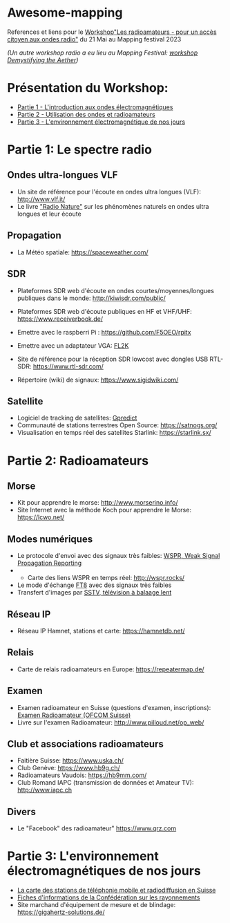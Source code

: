 # Awesome-mapping
References et liens pour le [Workshop"Les radioamateurs - pour un accès citoyen aux ondes radio"](https://www.mappingfestival.com/evenement/44/Les%20radioamateurs%20%20pour%20un%20acc%C3%A8s%20citoyen%20aux%20ondes%20radio) du 21 Mai au Mapping festival 2023

*(Un autre workshop radio a eu lieu au Mapping Festival: [workshop Demystifying the Aether](https://www.mappingfestival.com/evenement/3/Demystifying%20the%20%C3%86ther))*


# Présentation du Workshop:

* [Partie 1 - L'introduction aux ondes électromagnétiques](mapping_amateur_radio_pub_part1.pdf)
* [Partie 2 - Utilisation des ondes et radioamateurs](mapping_amateur_radio_pub_part2.pdf)
* [Partie 3 - L'environnement électromagnétique de nos jours](mapping_amateur_radio_pub_part3.pdf)

# Partie 1: Le spectre radio
## Ondes ultra-longues VLF
* Un site de référence pour l'écoute en ondes ultra longues (VLF): http://www.vlf.it/
* Le livre ["Radio Nature"](https://www.rsgbshop.org/acatalog/Radio-Nature-1211.html) sur les phénomènes naturels en ondes ultra longues et leur écoute
## Propagation
* La Météo spatiale: https://spaceweather.com/ 

## SDR
* Plateformes SDR web d'écoute en ondes courtes/moyennes/longues publiques dans le monde: http://kiwisdr.com/public/
* Plateformes SDR web d'écoute publiques en HF et VHF/UHF: https://www.receiverbook.de/ 

* Emettre avec le raspberri Pi : https://github.com/F5OEO/rpitx
* Emettre avec un adaptateur VGA: [FL2K](https://osmocom.org/projects/osmo-fl2k/wiki/Osmo-fl2k)

* Site de référence pour la réception SDR lowcost avec dongles USB RTL-SDR: https://www.rtl-sdr.com/
* Répertoire (wiki) de signaux: https://www.sigidwiki.com/

## Satellite
* Logiciel de tracking de satellites: [Gpredict](http://gpredict.oz9aec.net/)
* Communauté de stations terrestres Open Source: https://satnogs.org/
* Visualisation en temps réel des satellites Starlink: https://starlink.sx/

# Partie 2: Radioamateurs

## Morse
* Kit pour apprendre le morse: http://www.morserino.info/
* Site Internet avec la méthode Koch pour apprendre le Morse: https://lcwo.net/ 

## Modes numériques 
* Le protocole d'envoi avec des signaux très faibles: [WSPR, Weak Signal Propagation Reporting](https://en.wikipedia.org/wiki/WSPR_(amateur_radio_software))
* - Carte des liens WSPR en temps réel: http://wspr.rocks/ 
* Le mode d'échange [FT8](https://www.leradioscope.fr/trafic/2016-03-30-14-42-59/ft8) avec des signaux très faibles
* Transfert d'images par [SSTV, télévision à balaage lent](https://fr.wikipedia.org/wiki/T%C3%A9l%C3%A9vision_%C3%A0_balayage_lent)

## Réseau IP
* Réseau IP Hamnet, stations et carte: https://hamnetdb.net/ 

## Relais
* Carte de relais radioamateurs en Europe: https://repeatermap.de/

## Examen
* Examen radioamateur en Suisse (questions d'examen, inscriptions): [Examen Radioamateur (OFCOM Suisse)](https://www.bakom.admin.ch/bakom/fr/page-daccueil/frequences-et-antennes/examens-de-radiocommunication/examens-de-radioamateur.html)
* Livre sur l'examen Radioamateur: http://www.pilloud.net/op_web/

## Club et associations radioamateurs
* Faitière Suisse: https://www.uska.ch/
* Club Genève: https://www.hb9g.ch/
* Radioamateurs Vaudois: https://hb9mm.com/ 
* Club Romand IAPC (transmission de données et Amateur TV): http://www.iapc.ch

## Divers
* Le "Facebook" des radioamateur" https://www.qrz.com

# Partie 3: L'environnement électromagnétiques de nos jours

* [La carte des stations de téléphonie mobile et radiodiffusion en Suisse](https://map.geo.admin.ch/?topic=funksender&lang=fr&bgLayer=ch.swisstopo.pixelkarte-farbe&layers=ch.bakom.mobil-antennenstandorte-5g,ch.bakom.radio-fernsehsender,ch.bakom.mobil-antennenstandorte-gsm,ch.bakom.mobil-antennenstandorte-umts,ch.bakom.mobil-antennenstandorte-lte&catalogNodes=403,408)
* [Fiches d'informations de la Confédération sur les rayonnements](https://www.bag.admin.ch/bag/fr/home/gesund-leben/umwelt-und-gesundheit/strahlung-radioaktivitaet-schall/elektromagnetische-felder-emf-uv-laser-licht/emf.html)
*  Site marchand d'équipement de mesure et de blindage: https://gigahertz-solutions.de/ 




